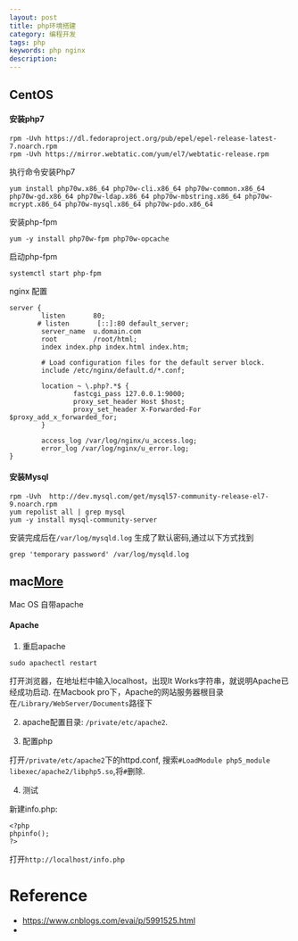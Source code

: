 ```yaml
---
layout: post
title: php环境搭建
category: 编程开发
tags: php
keywords: php nginx
description: 
---
```


## CentOS

#### 安装php7

```
rpm -Uvh https://dl.fedoraproject.org/pub/epel/epel-release-latest-7.noarch.rpm
rpm -Uvh https://mirror.webtatic.com/yum/el7/webtatic-release.rpm
```

执行命令安装Php7

```
yum install php70w.x86_64 php70w-cli.x86_64 php70w-common.x86_64 php70w-gd.x86_64 php70w-ldap.x86_64 php70w-mbstring.x86_64 php70w-mcrypt.x86_64 php70w-mysql.x86_64 php70w-pdo.x86_64
```

安装php-fpm

```
yum -y install php70w-fpm php70w-opcache
```

启动php-fpm

```
systemctl start php-fpm
```

nginx 配置

```
server {
        listen       80;
       # listen       [::]:80 default_server;
        server_name  u.domain.com
        root         /root/html;
        index index.php index.html index.htm;

        # Load configuration files for the default server block.
        include /etc/nginx/default.d/*.conf;

        location ~ \.php?.*$ {
                fastcgi_pass 127.0.0.1:9000;
                proxy_set_header Host $host;
                proxy_set_header X-Forwarded-For $proxy_add_x_forwarded_for;
        }

        access_log /var/log/nginx/u_access.log;
        error_log /var/log/nginx/u_error.log;
}
```
#### 安装Mysql

```
rpm -Uvh  http://dev.mysql.com/get/mysql57-community-release-el7-9.noarch.rpm
yum repolist all | grep mysql
yum -y install mysql-community-server
```

安装完成后在`/var/log/mysqld.log` 生成了默认密码,通过以下方式找到

```
grep 'temporary password' /var/log/mysqld.log
```

## mac[More](https://www.cnblogs.com/henusyj-1314/p/6485182.html)

Mac OS 自带apache

#### Apache

1. 重启apache

```
sudo apachectl restart

```
打开浏览器，在地址栏中输入localhost，出现It Works字符串，就说明Apache已经成功启动.
在Macbook pro下，Apache的网站服务器根目录在`/Library/WebServer/Documents`路径下

2. apache配置目录: `/private/etc/apache2`.

3. 配置php

打开`/private/etc/apache2`下的httpd.conf, 搜索`#LoadModule php5_module libexec/apache2/libphp5.so`,将`#`删除.

4. 测试

新建info.php:

```
<?php 
phpinfo(); 
?>
```

打开`http://localhost/info.php`

# Reference

* <https://www.cnblogs.com/evai/p/5991525.html>
* 

